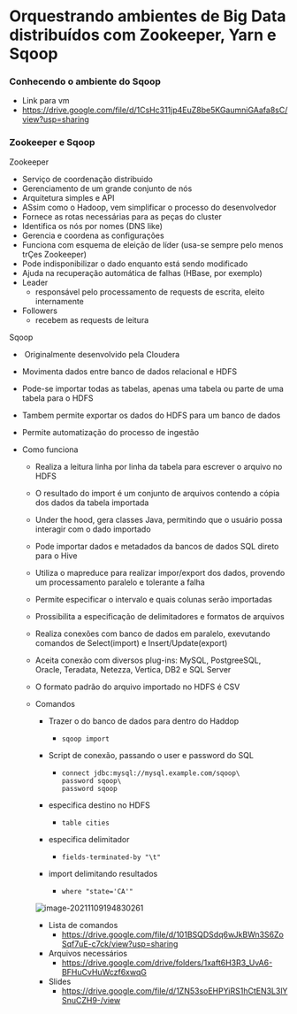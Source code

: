 # Orquestrando ambientes de Big Data distribuídos com Zookeeper, Yarn e Sqoop

### Conhecendo o ambiente do Sqoop

- Link para vm
- https://drive.google.com/file/d/1CsHc311jp4EuZ8be5KGaumniGAafa8sC/view?usp=sharing

### Zookeeper e Sqoop

Zookeeper

- Serviço de coordenação distribuido
- Gerenciamento de um grande conjunto de nós
- Arquitetura simples e API
- ASsim como o Hadoop, vem simplificar o processo do desenvolvedor
- Fornece as rotas necessárias para as peças do cluster
- Identifica os nós por nomes (DNS like)
- Gerencia e coordena as configurações
- Funciona com esquema de eleição de líder (usa-se sempre pelo menos trÇes Zookeeper)
- Pode indisponibilizar o dado enquanto está sendo modificado
- Ajuda na recuperação automática de falhas (HBase, por exemplo)
- Leader
  - responsável pelo processamento de requests de escrita, eleito internamente
- Followers
  - recebem as requests de leitura

Sqoop

- ​	Originalmente desenvolvido pela Cloudera

- Movimenta dados entre banco de dados relacional e HDFS

- Pode-se importar todas as tabelas, apenas uma tabela ou parte de uma tabela para o HDFS

- Tambem permite exportar os dados do HDFS para um banco de dados

- Permite automatização do processo de ingestão

- Como funciona

  - Realiza a leitura linha por linha da tabela para escrever o arquivo no HDFS

  - O resultado do import é um conjunto de arquivos contendo a cópia dos dados da tabela importada

  - Under the hood, gera classes Java, permitindo que o usuário possa interagir com o dado importado

  - Pode importar dados e metadados da bancos de dados SQL direto para o Hive

  - Utiliza o mapreduce para realizar impor/export dos dados, provendo um processamento paralelo e tolerante a falha

  - Permite especificar o intervalo e quais colunas serão importadas

  - Prossibilita a especificação de delimitadores e formatos de arquivos

  - Realiza conexões com banco de dados em paralelo, exevutando comandos de Select(import) e Insert/Update(export)

  - Aceita conexão com diversos plug-ins: MySQL, PostgreeSQL, Oracle, Teradata, Netezza, Vertica, DB2 e SQL Server

  - O formato padrão do arquivo importado no HDFS é CSV

  - Comandos

    - Trazer o do banco de dados para dentro do Haddop

      - ```
        sqoop import
        ```

    - Script de conexão, passando o user e password do SQL

      - ```
        connect jdbc:mysql://mysql.example.com/sqoop\
        password sqoop\
        password sqoop
        ```

    - especifica destino no HDFS

      - ```
        table cities
        ```

    - especifica delimitador

      - ```
        fields-terminated-by "\t"
        ```

    - import delimitando resultados

      - ```
        where "state='CA'"
        ```

        

    ![image-20211109194830261](C:\Users\Micael\AppData\Roaming\Typora\typora-user-images\image-20211109194830261.png)

    - Lista de comandos
      - https://drive.google.com/file/d/101BSQDSdq6wJkBWn3S6ZoSqf7uE-c7ck/view?usp=sharing
    - Arquivos necessários
      - https://drive.google.com/drive/folders/1xaft6H3R3_UvA6-BFHuCvHuWczf6xwqG
    - Slides
      - https://drive.google.com/file/d/1ZN53soEHPYiRS1hCtEN3L3lYSnuCZH9-/view

    

